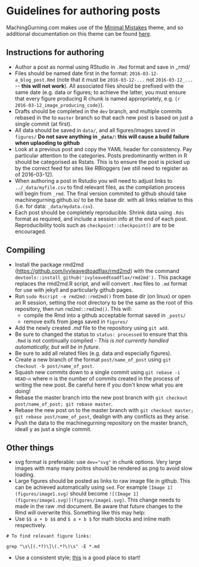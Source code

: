 # Guidelines for authoring posts

MachingGurning.com makes use of the [Minimal Mistakes](http://mmistakes.github.io/minimal-mistakes) theme, and so additional documentation on this theme can be found [here](http://mmistakes.github.io/minimal-mistakes).

## Instructions for authoring

* Author a post as normal using RStudio in `.Rmd` format and save in _rmd/
* Files should be named date first in the format: `2016-03-12-a_blog_post.Rmd` (note that it must be `2016-03-12-...` not `2016-03-12_...` -- **this will not work**). All associated files should be prefixed with the same date (e.g. data or figures; to achieve the latter, you must ensure that every figure producing R chunk is named appropriately, e.g. `{r 2016-03-12_image_producing_code}`).
* Drafts should be completed in the `dev` branch, and multiple commits rebased in the to `master` branch so that each new post is based on just a single commit (at first).
* All data should be saved in `data/`, and all figures/images saved in `figures/` **Do not save anything in `_data/`: this will cause a build failure when uplaoding to github**
* Look at a previous post and copy the YAML header for consistency. Pay particular attention to the categories. Posts predominantly written in R should be categorised as Rstats. This is to ensure the post is picked up by the correct feed for sites like RBloggers (we still need to register as of 2016-03-12).
* When authoring a post in Rstudio you will need to adjust links to `../_data/myfile.csv` to find relevant files, as the compilation process will begin from `_rmd`. The final version commited to github should take machinegurning.github.io/ to be the base dir. with all links relative to this (i.e. for data: `_data/mydata.csv`).
* Each post should be completely reproducible. Shrink data using `.Rds` format as required, and include a session info at the end of each post. Reproducibility tools such as `checkpoint::checkpoint()` are to be encouraged.

## Compiling

* Install the package rmd2md (<https://github.com/ivyleavedtoadflax/rmd2md>) with the command `devtools::install_github('ivyleavedtoadflax/rmd2md').` This package replaces the rmd2md.R script, and will convert `.Rmd` files to `.md` format for use with  jekyll and particularly github pages.
* Run `sudo Rscript -e rmd2md::rmd2md()` from base dir (on linux) or open an R session, setting the root directory to be the same as the root of this repository, then run `rmd2md::rmd2md()`. This will:
    * compile the Rmd into a github acceptable format saved in `_posts/`
    * remove exifs from jpegs saved in `figures/`
* Add the newly created *.md* file to the repository using `git add`.
* Be sure to changed the status to `status: processed` to ensure that this `.Rmd` is not continually compiled - *This is not currently handled automatically, but will be in future*.
* Be sure to add all related files (e.g. data and especially figures).
* Create a new branch of the format `post/name_of_post` using `git checkout -b post/name_of_post`.
* Squash new commits down to a single commit using `git rebase -i HEAD~n` where n is the number of commits created in the process of writing the new post. Be careful here if you don't know what you are doing!
* Rebase the master branch into the new post branch with `git checkout post/name_of_post; git rebase master`.
* Rebase the new post on to the master branch with `git checkout master; git rebase post/name_of_post`, dealign with any conflicts as they arise.
* Push the data to the machinegurning repository on the master branch, ideall y as just a single commit.

## Other things

* svg format is preferable: use `dev="svg"` in chunk options. Very large images with many many poitns should be rendered as png to avoid slow loading.
* Large figures should be posted as links to raw image file in github. This can be achieved automatically using `sed`. For example `[Image 1](figures/image1.svg)` should become `![(Image 1](figures/image1.svg)](figures/image1.svg)`. This change needs to made in the raw .md document. Be aware that future changes to the Rmd will overwrite this. Something like this may help:
* Use `$$ a + b $$` and `$ a + b $` for math blocks and inline math respectively.
```
# To find relevant figure links:

grep "\s\[(.*?)\]\(.*?\)\s" -E *.md 

```
* Use a consistent style; [this](http://adv-r.had.co.nz/Style.html) is a good place to start!
